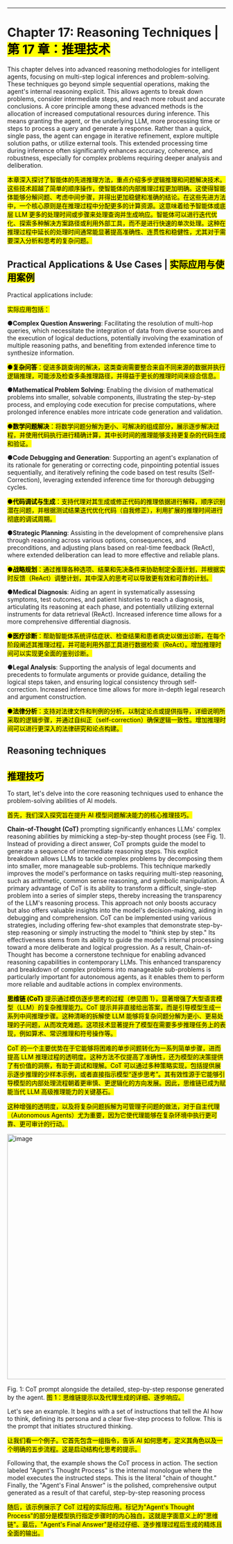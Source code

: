 ------

# Chapter 17: Reasoning Techniques | <mark>第 17 章：推理技术</mark>

This chapter delves into advanced reasoning methodologies for intelligent agents, focusing on multi-step logical inferences and problem-solving. These techniques go beyond simple sequential operations, making the agent's internal reasoning explicit. This allows agents to break down problems, consider intermediate steps, and reach more robust and accurate conclusions.  A core principle among these advanced methods is the allocation of increased computational resources during inference. This means granting the agent, or the underlying LLM, more processing time or steps to process a query and generate a response. Rather than a quick, single pass, the agent can engage in iterative refinement, explore multiple solution paths, or utilize external tools. This extended processing time during inference often significantly enhances accuracy, coherence, and robustness, especially for complex problems requiring deeper analysis and deliberation.

<mark>本章深入探讨了智能体的先进推理方法，重点介绍多步逻辑推理和问题解决技术。这些技术超越了简单的顺序操作，使智能体的内部推理过程更加明确。这使得智能体能够分解问题、考虑中间步骤，并得出更加稳健和准确的结论。在这些先进方法中，一个核心原则是在推理过程中分配更多的计算资源。这意味着给予智能体或底层 LLM 更多的处理时间或步骤来处理查询并生成响应。智能体可以进行迭代优化、探索多种解决方案路径或利用外部工具，而不是进行快速的单次处理。这种在推理过程中延长的处理时间通常能显著提高准确性、连贯性和稳健性，尤其对于需要深入分析和思考的复杂问题。</mark>

## Practical Applications & Use Cases | <mark>实际应用与使用案例</mark>

Practical applications include:

<mark>实际应用包括：</mark>

●**Complex Question Answering**: Facilitating the resolution of multi-hop queries, which necessitate the integration of data from diverse sources and the execution of logical deductions, potentially involving the examination of multiple reasoning paths, and benefiting from extended inference time to synthesize information.

<mark>●**复杂问答**：促进多跳查询的解决，这类查询需要整合来自不同来源的数据并执行逻辑推理，可能涉及检查多条推理路径，并得益于更长的推理时间来综合信息。</mark>

●**Mathematical Problem Solving**: Enabling the division of mathematical problems into smaller, solvable components, illustrating the step-by-step process, and employing code execution for precise computations, where prolonged inference enables more intricate code generation and validation.

<mark>●**数学问题解决**：将数学问题分解为更小、可解决的组成部分，展示逐步解决过程，并使用代码执行进行精确计算，其中长时间的推理能够支持更复杂的代码生成和验证。</mark>

●**Code Debugging and Generation**: Supporting an agent's explanation of its rationale for generating or correcting code, pinpointing potential issues sequentially, and iteratively refining the code based on test results (Self-Correction), leveraging extended inference time for thorough debugging cycles.

<mark>●**代码调试与生成**：支持代理对其生成或修正代码的推理依据进行解释，顺序识别潜在问题，并根据测试结果迭代优化代码（自我修正），利用扩展的推理时间进行彻底的调试周期。</mark>

●**Strategic Planning**: Assisting in the development of comprehensive plans through reasoning across various options, consequences, and preconditions, and adjusting plans based on real-time feedback (ReAct), where extended deliberation can lead to more effective and reliable plans.

<mark>●**战略规划**：通过推理各种选项、结果和先决条件来协助制定全面计划，并根据实时反馈（ReAct）调整计划，其中深入的思考可以导致更有效和可靠的计划。</mark>

●**Medical Diagnosis**: Aiding an agent in systematically assessing symptoms, test outcomes, and patient histories to reach a diagnosis, articulating its reasoning at each phase, and potentially utilizing external instruments for data retrieval (ReAct). Increased inference time allows for a more comprehensive differential diagnosis.

<mark>●**医疗诊断**：帮助智能体系统评估症状、检查结果和患者病史以做出诊断，在每个阶段阐述其推理过程，并可能利用外部工具进行数据检索（ReAct）。增加推理时间可以实现更全面的鉴别诊断。</mark>

●**Legal Analysis**: Supporting the analysis of legal documents and precedents to formulate arguments or provide guidance, detailing the logical steps taken, and ensuring logical consistency through self-correction. Increased inference time allows for more in-depth legal research and argument construction.

<mark>●**法律分析**：支持对法律文件和判例的分析，以制定论点或提供指导，详细说明所采取的逻辑步骤，并通过自纠正（self-correction）确保逻辑一致性。增加推理时间可以进行更深入的法律研究和论点构建。</mark>

## Reasoning techniques
## <mark>推理技巧</mark>

To start, let's delve into the core reasoning techniques used to enhance the problem-solving abilities of AI models.

<mark>首先，我们深入探究旨在提升 AI 模型问题解决能力的核心推理技巧。</mark>

**Chain-of-Thought (CoT)** prompting significantly enhances LLMs' complex reasoning abilities by mimicking a step-by-step thought process (see Fig. 1). Instead of providing a direct answer, CoT prompts guide the model to generate a sequence of intermediate reasoning steps. This explicit breakdown allows LLMs to tackle complex problems by decomposing them into smaller, more manageable sub-problems. This technique markedly improves the model's performance on tasks requiring multi-step reasoning, such as arithmetic, common sense reasoning, and symbolic manipulation. A primary advantage of CoT is its ability to transform a difficult, single-step problem into a series of simpler steps, thereby increasing the transparency of the LLM's reasoning process. This approach not only boosts accuracy but also offers valuable insights into the model's decision-making, aiding in debugging and comprehension. CoT can be implemented using various strategies, including offering few-shot examples that demonstrate step-by-step reasoning or simply instructing the model to "think step by step." Its effectiveness stems from its ability to guide the model's internal processing toward a more deliberate and logical progression. As a result, Chain-of-Thought has become a cornerstone technique for enabling advanced reasoning capabilities in contemporary LLMs. This enhanced transparency and breakdown of complex problems into manageable sub-problems is particularly important for autonomous agents, as it enables them to perform more reliable and auditable actions in complex environments.

<mark>**思维链 (CoT)** 提示通过模仿逐步思考的过程（参见图 1），显著增强了大型语言模型（LLM）的复杂推理能力。CoT 提示并非直接给出答案，而是引导模型生成一系列中间推理步骤。这种清晰的拆解使 LLM 能够将复杂问题分解为更小、更易处理的子问题，从而攻克难题。这项技术显著提升了模型在需要多步推理任务上的表现，例如算术、常识推理和符号操作等。</mark>

<mark>CoT 的一个主要优势在于它能够将困难的单步问题转化为一系列简单步骤，进而提高 LLM 推理过程的透明度。这种方法不仅提高了准确性，还为模型的决策提供了有价值的洞察，有助于调试和理解。CoT 可以通过多种策略实现，包括提供展示逐步推理的少样本示例，或者直接指示模型“逐步思考”。其有效性源于它能够引导模型的内部处理流程朝着更审慎、更逻辑化的方向发展。因此，思维链已成为赋能当代 LLM 高级推理能力的关键基石。</mark>

<mark>这种增强的透明度，以及将复杂问题拆解为可管理子问题的做法，对于自主代理（Autonomous Agents）尤为重要，因为它使代理能够在复杂环境中执行更可靠、更可审计的行动。</mark>

<img width="800" height="564" alt="image" src="https://github.com/user-attachments/assets/3f0623d5-867b-41e0-9880-ff355a76aace" />

Fig. 1: CoT prompt alongside the detailed, step-by-step response generated by the agent.
<mark>图 1：思维链提示以及代理生成的详细、逐步响应。</mark>

Let's see an example. It begins with a set of instructions that tell the AI how to think, defining its persona and a clear five-step process to follow. This is the prompt that initiates structured thinking.

<mark>让我们看一个例子。它首先包含一组指令，告诉 AI 如何思考，定义其角色以及一个明确的五步流程。这是启动结构化思考的提示。</mark>

Following that, the example shows the CoT process in action. The section labeled "Agent's Thought Process" is the internal monologue where the model executes the instructed steps. This is the literal "chain of thought." Finally, the "Agent's Final Answer" is the polished, comprehensive output generated as a result of that careful, step-by-step reasoning process

<mark>随后，该示例展示了 CoT 过程的实际应用。标记为"Agent's Thought Process"的部分是模型执行指定步骤时的内心独白，这就是字面意义上的"思维链"。最后，"Agent's Final Answer"是经过仔细、逐步推理过程后生成的精炼且全面的输出。</mark>

